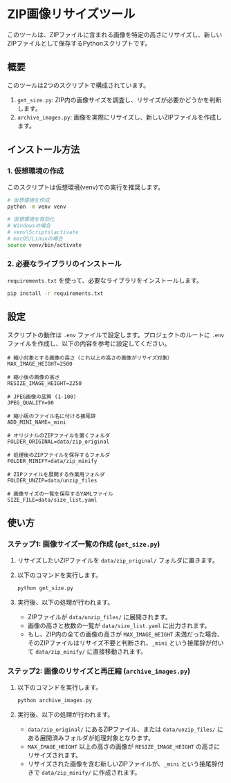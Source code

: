 # ZIP画像リサイズツール

このツールは、ZIPファイルに含まれる画像を特定の高さにリサイズし、新しいZIPファイルとして保存するPythonスクリプトです。

## 概要

このツールは2つのスクリプトで構成されています。

1.  `get_size.py`: ZIP内の画像サイズを調査し、リサイズが必要かどうかを判断します。
2.  `archive_images.py`: 画像を実際にリサイズし、新しいZIPファイルを作成します。

## インストール方法

### 1. 仮想環境の作成

このスクリプトは仮想環境(venv)での実行を推奨します。

```bash
# 仮想環境を作成
python -m venv venv

# 仮想環境を有効化
# Windowsの場合
# venv\Scripts\activate
# macOS/Linuxの場合
source venv/bin/activate
```

### 2. 必要なライブラリのインストール

`requirements.txt` を使って、必要なライブラリをインストールします。

```bash
pip install -r requirements.txt
```

## 設定

スクリプトの動作は `.env` ファイルで設定します。プロジェクトのルートに `.env` ファイルを作成し、以下の内容を参考に設定してください。

```dotenv
# 縮小対象とする画像の高さ（これ以上の高さの画像がリサイズ対象）
MAX_IMAGE_HEIGHT=2500

# 縮小後の画像の高さ
RESIZE_IMAGE_HEIGHT=2250

# JPEG画像の品質 (1-100)
JPEG_QUALITY=90

# 縮小版のファイル名に付ける接尾辞
ADD_MINI_NAME=_mini

# オリジナルのZIPファイルを置くフォルダ
FOLDER_ORIGINAL=data/zip_original

# 処理後のZIPファイルを保存するフォルダ
FOLDER_MINIFY=data/zip_minify

# ZIPファイルを展開する作業用フォルダ
FOLDER_UNZIP=data/unzip_files

# 画像サイズの一覧を保存するYAMLファイル
SIZE_FILE=data/size_list.yaml
```

## 使い方

### ステップ1: 画像サイズ一覧の作成 (`get_size.py`)

1.  リサイズしたいZIPファイルを `data/zip_original/` フォルダに置きます。
2.  以下のコマンドを実行します。

    ```bash
    python get_size.py
    ```

3.  実行後、以下の処理が行われます。
    *   ZIPファイルが `data/unzip_files/` に展開されます。
    *   画像の高さと枚数の一覧が `data/size_list.yaml` に出力されます。
    *   もし、ZIP内の全ての画像の高さが `MAX_IMAGE_HEIGHT` 未満だった場合、そのZIPファイルはリサイズ不要と判断され、`_mini` という接尾辞が付いて `data/zip_minify/` に直接移動されます。

### ステップ2: 画像のリサイズと再圧縮 (`archive_images.py`)

1.  以下のコマンドを実行します。

    ```bash
    python archive_images.py
    ```

2.  実行後、以下の処理が行われます。
    *   `data/zip_original/` にあるZIPファイル、または `data/unzip_files/` にある展開済みフォルダが処理対象となります。
    *   `MAX_IMAGE_HEIGHT` 以上の高さの画像が `RESIZE_IMAGE_HEIGHT` の高さにリサイズされます。
    *   リサイズされた画像を含む新しいZIPファイルが、`_mini` という接尾辞付きで `data/zip_minify/` に作成されます。
